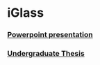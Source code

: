 # iGlass

### [Powerpoint presentation](https://docs.google.com/presentation/d/1VVX9SU4g31F84sety2C6k8_4xhXHCecnRTAOGxrhhDY/edit?usp=sharing)
### [Undergraduate Thesis](https://drive.google.com/file/d/1tWfxlOyeyCUGNaeSUH1rKjghqD-MefPe/view?usp=sharing)
